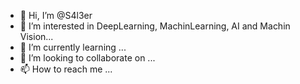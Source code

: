 - 👋 Hi, I’m @S4l3er
- 👀 I’m interested in DeepLearning, MachinLearning, AI and Machin Vision...
- 🌱 I’m currently learning ...
- 💞️ I’m looking to collaborate on ...
- 📫 How to reach me ...

<!---
S4l3er/S4l3er is a ✨ special ✨ repository because its `README.md` (this file) appears on your GitHub profile.
You can click the Preview link to take a look at your changes.
--->

